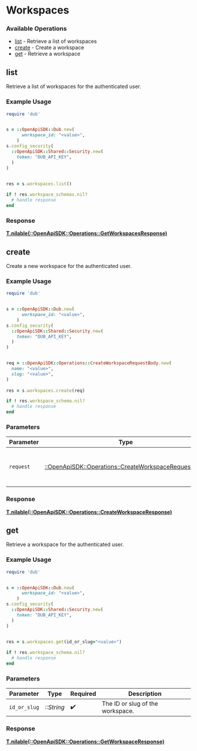 # Workspaces


### Available Operations

* [list](#list) - Retrieve a list of workspaces
* [create](#create) - Create a workspace
* [get](#get) - Retrieve a workspace

## list

Retrieve a list of workspaces for the authenticated user.

### Example Usage

```ruby
require 'dub'


s = ::OpenApiSDK::Dub.new(
      workspace_id: "<value>",
    )
s.config_security(
  ::OpenApiSDK::Shared::Security.new(
    token: "DUB_API_KEY",
  )
)

    
res = s.workspaces.list()

if ! res.workspace_schemas.nil?
  # handle response
end

```


### Response

**[T.nilable(::OpenApiSDK::Operations::GetWorkspacesResponse)](../../models/operations/getworkspacesresponse.md)**


## create

Create a new workspace for the authenticated user.

### Example Usage

```ruby
require 'dub'


s = ::OpenApiSDK::Dub.new(
      workspace_id: "<value>",
    )
s.config_security(
  ::OpenApiSDK::Shared::Security.new(
    token: "DUB_API_KEY",
  )
)


req = ::OpenApiSDK::Operations::CreateWorkspaceRequestBody.new(
  name: "<value>",
  slug: "<value>",
)
    
res = s.workspaces.create(req)

if ! res.workspace_schema.nil?
  # handle response
end

```

### Parameters

| Parameter                                                                                                     | Type                                                                                                          | Required                                                                                                      | Description                                                                                                   |
| ------------------------------------------------------------------------------------------------------------- | ------------------------------------------------------------------------------------------------------------- | ------------------------------------------------------------------------------------------------------------- | ------------------------------------------------------------------------------------------------------------- |
| `request`                                                                                                     | [::OpenApiSDK::Operations::CreateWorkspaceRequestBody](../../models/operations/createworkspacerequestbody.md) | :heavy_check_mark:                                                                                            | The request object to use for the request.                                                                    |


### Response

**[T.nilable(::OpenApiSDK::Operations::CreateWorkspaceResponse)](../../models/operations/createworkspaceresponse.md)**


## get

Retrieve a workspace for the authenticated user.

### Example Usage

```ruby
require 'dub'


s = ::OpenApiSDK::Dub.new(
      workspace_id: "<value>",
    )
s.config_security(
  ::OpenApiSDK::Shared::Security.new(
    token: "DUB_API_KEY",
  )
)

    
res = s.workspaces.get(id_or_slug="<value>")

if ! res.workspace_schema.nil?
  # handle response
end

```

### Parameters

| Parameter                        | Type                             | Required                         | Description                      |
| -------------------------------- | -------------------------------- | -------------------------------- | -------------------------------- |
| `id_or_slug`                     | *::String*                       | :heavy_check_mark:               | The ID or slug of the workspace. |


### Response

**[T.nilable(::OpenApiSDK::Operations::GetWorkspaceResponse)](../../models/operations/getworkspaceresponse.md)**

